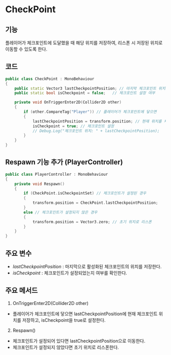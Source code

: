 # CheckPoint
## 기능
플레이어가 체크포인트에 도달했을 때 해당 위치를 저장하여, 리스폰 시 저장된 위치로 이동할 수 있도록 한다.

## 코드
```C++
public class CheckPoint : MonoBehaviour
{
    public static Vector3 lastCheckpointPosition; // 마지막 체크포인트 위치 저장
    public static bool isCheckpoint = false;   // 체크포인트 설정 여부

    private void OnTriggerEnter2D(Collider2D other)
    {
        if (other.CompareTag("Player")) // 플레이어가 체크포인트에 닿으면
        {
            lastCheckpointPosition = transform.position; // 현재 위치를 체크포인트로 설정
            isCheckpoint = true; // 체크포인트 설정
            // Debug.Log("체크포인트 위치: " + lastCheckpointPosition);
        }
    }
}
```

## Respawn 기능 추가 (PlayerController)
```C++
public class PlayerController : MonoBehaviour
{
    private void Respawn()
    {
        if (CheckPoint.isCheckpointSet) // 체크포인트가 설정된 경우
        {
            transform.position = CheckPoint.lastCheckpointPosition;
        }
        else // 체크포인트가 설정되지 않은 경우
        {
            transform.position = Vector3.zero; // 초기 위치로 리스폰
        }
    }
}
```

## 주요 변수
- *lastCheckpointPosition* : 마지막으로 활성화된 체크포인트의 위치를 저장한다.
- *isCheckpoint* : 체크포인트가 설정되었는지 여부를 확인한다.

## 주요 메서드
1. OnTriggerEnter2D(Collider2D other)
  - 플레이어가 체크포인트에 닿으면 lastCheckpointPosition에 현재 체크포인트 위치를 저장하고, isCheckpoint을 true로 설정한다.
2. Respawn()
  - 체크포인트가 설정되어 있다면 lastCheckpointPosition으로 이동한다.
  - 체크포인트가 설정되지 않았다면 초기 위치로 리스폰한다.

